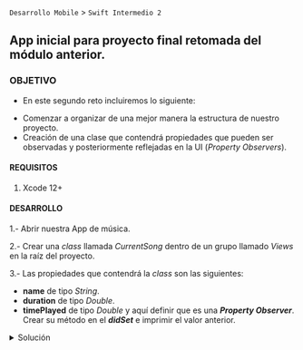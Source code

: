 
`Desarrollo Mobile` > `Swift Intermedio 2`

## App inicial para proyecto final retomada del módulo anterior.

### OBJETIVO 

- En este segundo reto incluiremos lo siguiente:
* Comenzar a organizar de una mejor manera la estructura de nuestro proyecto.
* Creación de una clase que contendrá propiedades que pueden ser observadas y posteriormente reflejadas en la UI (_Property Observers_).

#### REQUISITOS 

1. Xcode 12+

#### DESARROLLO

1.- Abrir nuestra App de música.

2.- Crear una _class_ llamada _CurrentSong_ dentro de un grupo llamado _Views_ en la raíz del proyecto.

3.- Las propiedades que contendrá la _class_ son las siguientes:
* **name** de tipo _String_.
* **duration** de tipo _Double_.
* **timePlayed** de tipo _Double_ y aquí definir que es una _**Property Observer**_. Crear su método en el _**didSet**_ e imprimir el valor anterior.

<details>
        <summary>Solución</summary>
        <p> Abrir el proyecto.</p>
        <p> Crear un Grupo llamado Views</p>
        <p> Crear un archivo tipo Swift File llamado CurrentSong</p>
        <p> Agregar las propiedades enlistadas</p>
        <p> En la variable timePlayed, asignarle la propiedad didSet, quedará de la sig. manera:</p>
        ```
                import Foundation

                class CurrentSong {
                    var name: String
                    var duration: Double
                    var timePlayed: Double {
                        didSet {
                            print(oldValue)
                        }
                    }
                }
        ```
</details>